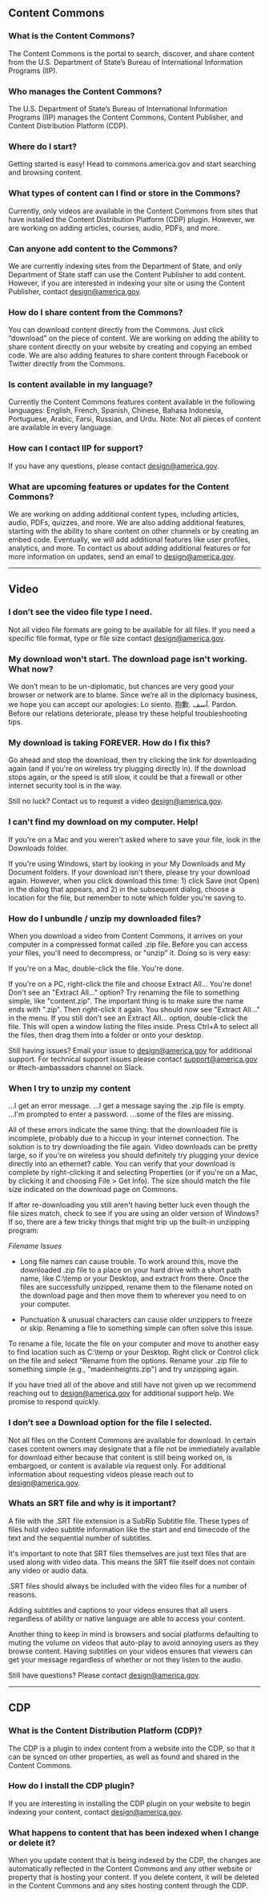 ## Content Commons

### What is the Content Commons?

The Content Commons is the portal to search, discover, and share content from the U.S. Department of State’s Bureau of International Information Programs (IIP).

### Who manages the Content Commons?

The U.S. Department of State’s Bureau of International Information Programs (IIP) manages the Content Commons, Content Publisher, and Content Distribution Platform (CDP).

### Where do I start?

Getting started is easy! Head to commons.america.gov and start searching and browsing content.

### What types of content can I find or store in the Commons?

Currently, only videos are available in the Content Commons from sites that have installed the Content Distribution Platform (CDP) plugin. However, we are working on adding articles, courses, audio, PDFs, and more.

### Can anyone add content to the Commons?

We are currently indexing sites from the Department of State, and only Department of State staff can use the Content Publisher to add content. However, if you are interested in indexing your site or using the Content Publisher, contact [design@america.gov](mailto:design@america.gov).

### How do I share content from the Commons?

You can download content directly from the Commons. Just click “download” on the piece of content. We are working on adding the ability to share content directly on your website by creating and copying an embed code. We are also adding features to share content through Facebook or Twitter directly from the Commons.

### Is content available in my language?

Currently the Content Commons features content available in the following languages: English, French, Spanish, Chinese, Bahasa Indonesia, Portuguese, Arabic, Farsi, Russian, and Urdu. Note: Not all pieces of content are available in every language.

### How can I contact IIP for support?

If you have any questions, please contact [design@america.gov](mailto:design@america.gov).

### What are upcoming features or updates for the Content Commons?

We are working on adding additional content types, including articles, audio, PDFs, quizzes, and more. We are also adding additional features, starting with the ability to share content on other channels or by creating an embed code. Eventually, we will add additional features like user profiles, analytics, and more. To contact us about adding additional features or for more information on updates, send an email to [design@america.gov](mailto:design@america.gov).

---

## Video

### I don’t see the video file type I need.   
Not all video file formats are going to be available for all files. If you need a specific file format, type or file size contact [design@america.gov](mailto:design@america.gov).

### My download won't start. The download page isn't working. What now?
We don’t mean to be un-diplomatic, but chances are very good your browser or network are to blame. Since we’re all in the diplomacy business, we hope you can accept our apologies: Lo siento. 抱歉. آسف. Pardon. Before our relations deteriorate, please try these helpful troubleshooting tips.

### My download is taking FOREVER. How do I fix this?
Go ahead and stop the download, then try clicking the link for downloading again (and if you're on wireless try plugging directly in). If the download stops again, or the speed is still slow, it could be that a firewall or other internet security tool is in the way.

Still no luck? Contact us to request a video [design@america.gov](mailto:design@america.gov).

### I can't find my download on my computer. Help!  
If you're on a Mac and you weren't asked where to save your file, look in the Downloads folder.

If you're using Windows, start by looking in your My Downloads and My Document folders. If your download isn't there, please try your download again. However, when you click download this time: 1) click Save (not Open) in the dialog that appears, and 2) in the subsequent dialog, choose a location for the file, but remember to note which folder you're saving to.

### How do I unbundle / unzip my downloaded files?  
When you download a video from Content Commons, it arrives on your computer in a compressed format called .zip file. Before you can access your files, you'll need to decompress, or "unzip" it. Doing so is very easy:

If you're on a Mac, double-click the file. You're done.

If you're on a PC, right-click the file and choose Extract All... You're done! Don't see an "Extract All..." option? Try renaming the file to something simple, like "content.zip". The important thing is to make sure the name ends with ".zip". Then right-click it again. You should now see "Extract All..." in the menu. If you still don't see an Extract All... option, double-click the file. This will open a window listing the files inside. Press Ctrl+A to select all the files, then drag them into a folder or onto your desktop.

Still having issues? Email your issue to [design@america.gov](mailto:design@america.gov) for additional support.  For technical support issues please contact [support@america.gov](mailto:support@america.gov) or #tech-ambassadors channel on Slack.

### When I try to unzip my content
...I get an error message.
...I get a message saying the .zip file is empty.
...I'm prompted to enter a password.
...some of the files are missing.

All of these errors indicate the same thing: that the downloaded file is incomplete, probably due to a hiccup in your internet connection. The solution is to try downloading the file again. Video downloads can be pretty large, so if you're on wireless you should definitely try plugging your device directly into an ethernet? cable. You can verify that your download is complete by right-clicking it and selecting Properties (or if you're on a Mac, by clicking it and choosing File > Get Info). The size should match the file size indicated on the download page on Commons.

If after re-downloading you still aren't having better luck even though the file sizes match, check to see if you are using an older version of Windows? If so, there are a few tricky things that might trip up the built-in unzipping program:

*Filename Issues*
* Long file names can cause trouble. To work around this, move the downloaded .zip file to a place on your hard drive with a short path name, like C:\temp or your Desktop, and extract from there. Once the files are successfully unzipped, rename them to the filename noted on the download page and then move them to wherever you need to on your computer.

* Punctuation & unusual characters can cause older unzippers to freeze or skip. Renaming a file to something simple can often solve this issue.

To rename a file, locate the file on your computer and move to another easy to find location such as C:\temp or your Desktop. Right click or Control click on the file and select “Rename from the options. Rename your .zip file to something simple (e.g., "madeinheights.zip") and try unzipping again.

If you have tried all of the above and still have not given up we recommend reaching out to [design@america.gov](mailto:design@america.gov) for additional support help. We promise to respond quickly.

### I don’t see a Download option for the file I selected.  
Not all files on the Content Commons are available for download. In certain cases content owners may designate that a file not be immediately available for download either because that content is still being worked on, is embargoed, or content is available via request only. For additional information about requesting videos please reach out to [design@america.gov](mailto:design@america.gov).

### Whats an SRT file and why is it important?  
A file with the .SRT file extension is a SubRip Subtitle file. These types of files hold video subtitle information like the start and end timecode of the text and the sequential number of subtitles.

It's important to note that SRT files themselves are just text files that are used along with video data. This means the SRT file itself does not contain any video or audio data.

.SRT files should always be included with the video files for a number of reasons.

Adding subtitles and captions to your videos ensures that all users regardless of ability or native language are able to access your content.

Another thing to keep in mind is browsers and social platforms defaulting to muting the volume on videos that auto-play to avoid annoying users as they browse content. Having subtitles on your videos ensures that viewers can get your message regardless of whether or not they listen to the audio.


Still have questions? Please contact [design@america.gov](mailto:design@america.gov).

---

## CDP

### What is the Content Distribution Platform (CDP)?

The CDP is a plugin to index content from a website into the CDP, so that it can be synced on other properties, as well as found and shared in the Content Commons.

### How do I install the CDP plugin?

If you are interesting in installing the CDP plugin on your website to begin indexing your content, contact [design@america.gov](mailto:design@america.gov).

### What happens to content that has been indexed when I change or delete it?

When you update content that is being indexed by the CDP, the changes are automatically reflected in the Content Commons and any other website or property that is hosting your content. If you delete content, it will be deleted in the Content Commons and any sites hosting content through the CDP.
